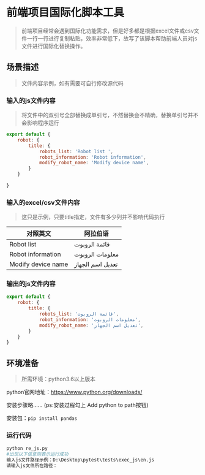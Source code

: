 # 前端项目国际化脚本工具

> 前端项目经常会遇到国际化功能需求，但是好多都是根据excel文件或csv文件一行一行进行复制粘贴，效率非常低下，故写了该脚本帮助前端人员对js文件进行国际化替换操作。



## 场景描述

> 文件内容示例，如有需要可自行修改源代码

### 输入的js文件内容

> 将文件中的双引号全部替换成单引号，不然替换会不精确，替换单引号并不会影响程序运行

```js
export default {
    robot: {
        title: {
            robots_list: 'Robot list ',
            robot_information: 'Robot information',
            modify_robot_name: 'Modify device name',
        }
    }
    
}
```

### 输入的excel/csv文件内容

> 这只是示例，只要title指定，文件有多少列并不影响代码执行

| 对照英文           | 阿拉伯语         |
| ------------------ | ---------------- |
| Robot list         | قائمة الروبوت    |
| Robot information  | معلومات الروبوت  |
| Modify device name | تعديل اسم الجهاز |

### 输出的js文件内容

```js
export default {
    robot: {
        title: {
            robots_list: 'قائمة الروبوت',
            robot_information: 'معلومات الروبوت',
            modify_robot_name: 'تعديل اسم الجهاز',
        }
    }
}
```



## 环境准备

> 所需环境：python3.6以上版本

python官网地址：https://www.python.org/downloads/

安装步骤略...... (ps:安装过程勾上 Add python to path按钮)

安装包：`pip install pandas`



### 运行代码

```python
python re_js.py
#出现以下信息则表示运行成功
输入js文件路径示例：D:\Desktop\pytest\tests\exec_js\en.js
请输入js文件所在路径：
```




